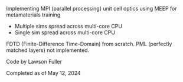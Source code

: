 Implementing MPI (parallel processing) unit cell optics using MEEP for metamaterials training
  - Multiple sims spread across multi-core CPU
  - Single sim spread across multi-core CPU

FDTD (Finite-Difference Time-Domain) from scratch. PML (perfectly matched layers) not implemented.

Code by Lawson Fuller

Completed as of May 12, 2024
